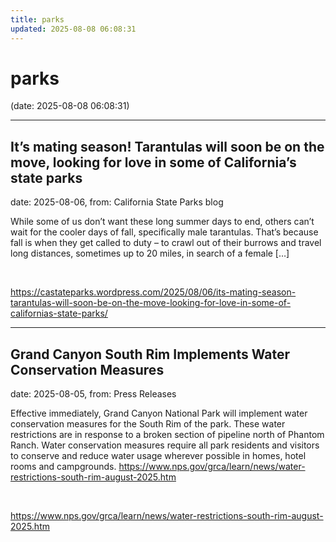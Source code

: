 ```yaml
---
title: parks
updated: 2025-08-08 06:08:31
---
```


# parks

(date: 2025-08-08 06:08:31)

---

## It’s mating season! Tarantulas will soon be on the move, looking for love in some of California’s state parks

date: 2025-08-06, from: California State Parks blog

While some of us don’t want these long summer days to end, others can’t wait for the cooler days of fall, specifically male tarantulas. That’s because fall is when they get called to duty – to crawl out of their burrows and travel long distances, sometimes up to 20 miles, in search of a female [&#8230;] 

<br> 

<https://castateparks.wordpress.com/2025/08/06/its-mating-season-tarantulas-will-soon-be-on-the-move-looking-for-love-in-some-of-californias-state-parks/>

---

## Grand Canyon South Rim Implements Water Conservation Measures

date: 2025-08-05, from: Press Releases

Effective immediately, Grand Canyon National Park will implement water conservation measures for the South Rim of the park. These water restrictions are in response to a broken section of pipeline north of Phantom Ranch. Water conservation measures require all park residents and visitors to conserve and reduce water usage wherever possible in homes, hotel rooms and campgrounds. https://www.nps.gov/grca/learn/news/water-restrictions-south-rim-august-2025.htm 

<br> 

<https://www.nps.gov/grca/learn/news/water-restrictions-south-rim-august-2025.htm>

